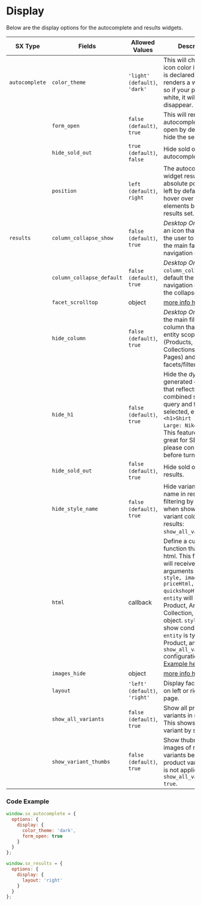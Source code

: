 # Display

Below are the display options for the autocomplete and results widgets.

| SX Type | Fields | Allowed Values | Description |
| -- | -- | -- | -- |
| `autocomplete` | `color_theme` | `'light' (default)`, `'dark'` | This will change the icon color if `icon_open` is declared. `dark` renders a white icon, so if your page is white, it will disappear. |
| | `form_open` | `false (default)`, `true` | This will render the autocomplete form open by default, and hide the search icon. |
| | `hide_sold_out` | `true (default)`, `false` | Hide sold out items in autocomplete results. |
| | `position` | `left (default)`, `right` | The autocomplete widget results are absolute positioned left by default to hover over any elements below the results set. |
| `results` | `column_collapse_show` | `false (default)`, `true` | _Desktop Only_ - Show an icon that allows the user to collapse the main facet and navigation column. |
| | `column_collapse_default` | `false (default)`, `true` | _Desktop Only_ - If `column_collapse_show`, default the facet and navigation column to the collapsed state. |
| | `facet_scrolltop` | object | [more info here](facet-scrolltop.md) |
| | `hide_column` | `false (default)`, `true` | _Desktop Only_ - Hide the main filtering column that contains entity scopes (Products, Collections, Articles, Pages) and all facets/filters. |
| | `hide_h1` | `false (default)`, `true` | Hide the dynamically generated `<h2>` tag that reflects the combined search query and facets selected, e.g. `<h1>Shirt : Green : Large: Nike</h1>`. This feature is really great for SEO, so please consider that before turning it off. |
| | `hide_sold_out` | `false (default)`, `true` | Hide sold out items in results. |
| | `hide_style_name` | `false (default)`, `true` | Hide variant style name in results when filtering by color, or when showing all variant colors in results: `show_all_variants`. |
| | `html` | callback | Define a custom function that returns html. This function will receive arguments `(entity, style, imageHtml, priceHtml, quickshopHtml)`. `entity` will be the Product, Article, Collection, or Page object. `style` will show conditionally if `entity` is type Product, and using `show_all_variants` configuration. [Example here >](custom-html.md) |
| | `images_hide` | object | [more info here](images-hide.md) |
| | `layout` | `'left' (default)`, `'right'` | Display facets column on left or right of the page. |
| | `show_all_variants` | `false (default)`, `true` | Show all product variants in results. This shows a single variant by style. |
| | `show_variant_thumbs` | `false (default)`, `true` | Show thubmnail images of remaining variants below main product variant. This is not applicable if `show_all_variants: true`. |

### Code Example

```javascript
window.sx_autocomplete = {
  options: {
    display: {
      color_theme: 'dark',
      form_open: true
    }
  }
};

window.sx_results = {
  options: {
    display: {
      layout: 'right'
    }
  }
};
```

